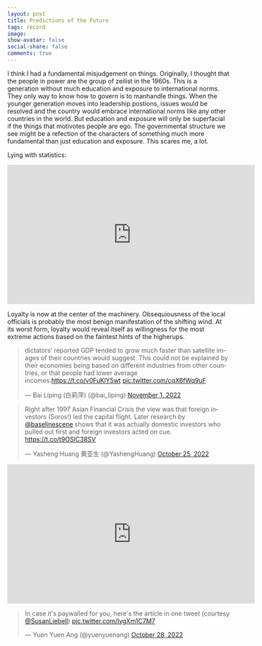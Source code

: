 ```yaml
---
layout: post
title: Predictions of the Future
tags: record
image:
show-avatar: false
social-share: false
comments: true
---
```


I think I had a fundamental misjudgement on things. Originally, I thought that the people in power are the group of zeilist in the 1960s. This is a generation without much education and exposure to international norms. They only way to know how to govern is to manhandle things. When the younger generation moves into leadership postions, issues would be resolved and the country would embrace international norms like any other countries in the world. But education and exposure will only be superfacial if the things that motivotes people are ego. The governmental structure we see might be a refection of the characters of something much more fundamental than just education and exposure. This scares me, a lot. 


Lying with statistics:

<iframe width="560" height="315" src="https://www.youtube.com/embed/ay9xnq7uhkM" title="YouTube video player" frameborder="0" allow="accelerometer; autoplay; clipboard-write; encrypted-media; gyroscope; picture-in-picture" allowfullscreen></iframe>

Loyalty is now at the center of the machinery.  Obsequiousness of the local officials is probably the most benign manifestation of the shifting wind.  At its worst form, loyalty would reveal itself as willingness for the most extreme actions based on the faintest hints of the higherups.

<blockquote class="twitter-tweet"><p lang="en" dir="ltr">dictators’ reported GDP tended to grow much faster than satellite images of their countries would suggest. This could not be explained by their economies being based on different industries from other countries, or that people had lower average incomes.<a href="https://t.co/v0FuKlY5wt">https://t.co/v0FuKlY5wt</a> <a href="https://t.co/cqX6fWq9uF">pic.twitter.com/cqX6fWq9uF</a></p>&mdash; Bai Liping (白莉萍) (@bai_liping) <a href="https://twitter.com/bai_liping/status/1587285302242168832?ref_src=twsrc%5Etfw">November 1, 2022</a></blockquote> <script async src="https://platform.twitter.com/widgets.js" charset="utf-8"></script> 


<blockquote class="twitter-tweet"><p lang="en" dir="ltr">Right after 1997 Asian Financial Crisis the view was that foreign investors (Soros!) led the capital flight. Later research by ⁦<a href="https://twitter.com/baselinescene?ref_src=twsrc%5Etfw">@baselinescene</a>⁩ shows that it was actually domestic investors who pulled out first and foreign investors acted on cue. <a href="https://t.co/t9OSIC38SV">https://t.co/t9OSIC38SV</a></p>&mdash; Yasheng Huang 黄亚生 (@YashengHuang) <a href="https://twitter.com/YashengHuang/status/1584892207529709568?ref_src=twsrc%5Etfw">October 25, 2022</a></blockquote> <script async src="https://platform.twitter.com/widgets.js" charset="utf-8"></script> 

<iframe width="560" height="315" src="https://www.youtube.com/embed/c2bYJpx5W0g" title="YouTube video player" frameborder="0" allow="accelerometer; autoplay; clipboard-write; encrypted-media; gyroscope; picture-in-picture" allowfullscreen></iframe>

<blockquote class="twitter-tweet"><p lang="en" dir="ltr">In case it&#39;s paywalled for you, here&#39;s the article in one tweet (courtesy <a href="https://twitter.com/SusanLiebell?ref_src=twsrc%5Etfw">@SusanLiebell</a>) <a href="https://t.co/IvgXm1C7M7">pic.twitter.com/IvgXm1C7M7</a></p>&mdash; Yuen Yuen Ang (@yuenyuenang) <a href="https://twitter.com/yuenyuenang/status/1585988969799352322?ref_src=twsrc%5Etfw">October 28, 2022</a></blockquote> <script async src="https://platform.twitter.com/widgets.js" charset="utf-8"></script> 


